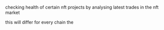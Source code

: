 checking health of certain nft projects by analysing latest trades in the nft market 


this will differ for every chain the 
